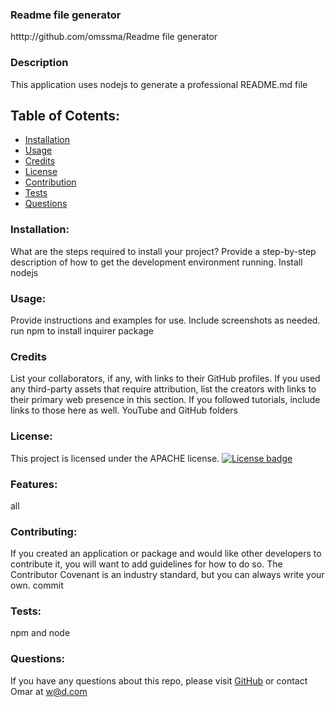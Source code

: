 
  ### Readme file generator
  htttp://github.com/omssma/Readme file generator
  ### Description
  This application uses nodejs to generate a professional README.md file
  ## Table of Cotents:
  * [Installation](#installation)
  * [Usage](#usage)
  * [Credits](#credits)
  * [License](#license)
  * [Contribution](#contribution)
  * [Tests](#tests)
  * [Questions](#questions)
  ### Installation:
  What are the steps required to install your project? Provide a step-by-step description of how to get the development environment running.
  Install nodejs
  ### Usage:
  Provide instructions and examples for use. Include screenshots as needed.
  run npm to install inquirer package
  ### Credits
  List your collaborators, if any, with links to their GitHub profiles.
  If you used any third-party assets that require attribution, list the creators with links to their primary web presence in this section.
  If you followed tutorials, include links to those here as well.
  YouTube and GitHub folders
  ### License:
  This project is licensed under the APACHE license.
  [![License badge](https://img.shields.io/badge/license-APACHE-<COLOR>.svg)](#license)
  ### Features:
  all
  ### Contributing:
  If you created an application or package and would like other developers to contribute it, you will want to add guidelines for how to do so. The Contributor Covenant is an industry standard, but you can always write your own.
  commit
  ### Tests:
  npm and node
  ### Questions:
  If you have any questions about this repo, please visit [GitHub](https://github.com/omssma) or contact Omar at w@d.com
